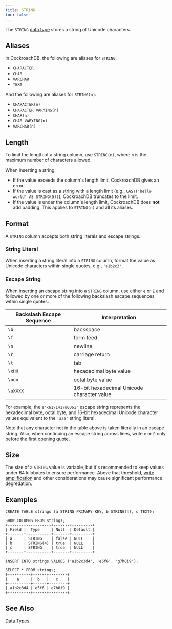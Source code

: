 ```yaml
---
title: STRING
toc: false
---
```


The `STRING` [data type](data-types.html) stores a string of Unicode characters.

<div id="toc"></div>

## Aliases

In CockroachDB, the following are aliases for `STRING`: 

- `CHARACTER`
- `CHAR` 
- `VARCHAR`
- `TEXT`

And the following are aliases for `STRING(n)`:

- `CHARACTER(n)`
- `CHARACTER VARYING(n)`
- `CHAR(n)`
- `CHAR VARYING(n)` 
- `VARCHAR(n)`  

## Length

To limit the length of a string column, use `STRING(n)`, where `n` is the maximum number of characters allowed. 

When inserting a string: 

- If the value exceeds the column's length limit, CockroachDB gives an error.
- If the value is cast as a string with a length limit (e.g., `CAST('hello world' AS STRING(5))`), CockroachDB truncates to the limit.
- If the value is under the column's length limit, CockroachDB does **not** add padding. This applies to `STRING(n)` and all its aliases.

## Format

A `STRING` column accepts both string literals and escape strings. 

### String Literal

When inserting a string literal into a `STRING` column, format the value as Unicode characters within single quotes, e.g., `'a1b2c3'`.

### Escape String

When inserting an escape string into a `STRING` column, use either `e` or `E` and followed by one or more of the following backslash escape sequences within single quotes:   

Backslash Escape Sequence | Interpretation
--------------------------|---------------
`\b` | backspace
`\f` | form feed
`\n` | newline
`\r` | carriage return
`\t` | tab
`\xHH` | hexadecimal byte value
`\ooo` | octal byte value
`\uXXXX` | 16-bit hexadecimal Unicode character value

For example, the `e'x61\141\u0061'` escape string represents the hexadecimal byte, octal byte, and 16-bit hexadecimal Unicode character values equivalent to the `'aaa'` string literal. 

Note that any character not in the table above is taken literally in an escape string. Also, when continuing an escape string across lines, write `e` or `E` only before the first opening quote.

## Size

The size of a `STRING` value is variable, but it's recommended to keep values under 64 kilobytes to ensure performance. Above that threshold, [write amplification](https://en.wikipedia.org/wiki/Write_amplification) and other considerations may cause significant performance degredation.   

## Examples

~~~
CREATE TABLE strings (a STRING PRIMARY KEY, b STRING(4), c TEXT);

SHOW COLUMNS FROM strings;
+-------+-----------+-------+---------+
| Field |  Type     | Null  | Default |
+-------+-----------+-------+---------+
| a     | STRING    | false | NULL    |
| b     | STRING(4) | true  | NULL    |
| c     | STRING    | true  | NULL    |
+-------+-----------+-------+---------+

INSERT INTO strings VALUES ('a1b2c3d4', 'e5f6', 'g7h8i9');

SELECT * FROM strings;
+----------+------+--------+
|    a     |  b   |   c    |
+----------+------+--------+
| a1b2c3d4 | e5f6 | g7h8i9 |
+----------+------+--------+
~~~

## See Also

[Data Types](data-types.html)